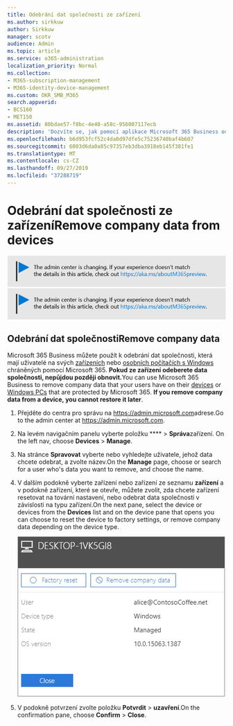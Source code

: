 ```yaml
---
title: Odebrání dat společnosti ze zařízení
ms.author: sirkkuw
author: Sirkkuw
manager: scotv
audience: Admin
ms.topic: article
ms.service: o365-administration
localization_priority: Normal
ms.collection:
- M365-subscription-management
- M365-identity-device-management
ms.custom: OKR_SMB_M365
search.appverid:
- BCS160
- MET150
ms.assetid: 80bdae57-f8bc-4e40-a58c-956007117ecb
description: 'Dozvíte se, jak pomocí aplikace Microsoft 365 Business odebrat data společnosti z uživatelských zařízení nebo počítačů se systémem Windows. '
ms.openlocfilehash: b6d953fcf52c4da0d97dfe5c75236740baf4b607
ms.sourcegitcommit: 6003d6da0a85c97357eb3dba3918eb145f381fe1
ms.translationtype: MT
ms.contentlocale: cs-CZ
ms.lasthandoff: 09/27/2019
ms.locfileid: "37288719"
---
```

# <a name="remove-company-data-from-devices"></a><span data-ttu-id="14e83-103">Odebrání dat společnosti ze zařízení</span><span class="sxs-lookup"><span data-stu-id="14e83-103">Remove company data from devices</span></span>

<span data-ttu-id="14e83-104">[![Popisek vám dá vědět, že se centrum pro správu mění a další podrobnosti naleznete na aka.ms/aboutM365preview.](media/m365admincenterchanging.png)](https://docs.microsoft.com/office365/admin/microsoft-365-admin-center-preview)</span><span class="sxs-lookup"><span data-stu-id="14e83-104">[![Label to let you know the admin center is changing and you can find more details at aka.ms/aboutM365preview.](media/m365admincenterchanging.png)](https://docs.microsoft.com/office365/admin/microsoft-365-admin-center-preview)</span></span>

## <a name="remove-company-data"></a><span data-ttu-id="14e83-105">Odebrání dat společnosti</span><span class="sxs-lookup"><span data-stu-id="14e83-105">Remove company data</span></span>

<span data-ttu-id="14e83-p101">Microsoft 365 Business můžete použít k odebrání dat společnosti, která mají uživatelé na svých [zařízeních](app-protection-settings-for-android-and-ios.md) nebo [osobních počítačích s Windows](protection-settings-for-windows-10-devices.md) chráněných pomocí Microsoft 365. **Pokud ze zařízení odeberete data společnosti, nepůjdou později obnovit.**</span><span class="sxs-lookup"><span data-stu-id="14e83-p101">You can use Microsoft 365 Business to remove company data that your users have on their [devices](app-protection-settings-for-android-and-ios.md) or [Windows PCs](protection-settings-for-windows-10-devices.md) that are protected by Microsoft 365. **If you remove company data from a device, you cannot restore it later**.</span></span> 
  
1. <span data-ttu-id="14e83-108">Přejděte do centra pro správu na <a href="https://go.microsoft.com/fwlink/p/?linkid=837890" target="_blank">https://admin.microsoft.com</a>adrese.</span><span class="sxs-lookup"><span data-stu-id="14e83-108">Go to the admin center at <a href="https://go.microsoft.com/fwlink/p/?linkid=837890" target="_blank">https://admin.microsoft.com</a>.</span></span>
    
2. <span data-ttu-id="14e83-109">Na levém navigačním panelu vyberte položku \*\*\*\* \> **Správa**zařízení.  </span><span class="sxs-lookup"><span data-stu-id="14e83-109">On the left nav, choose **Devices**  \> **Manage**.</span></span>
  
3. <span data-ttu-id="14e83-110">Na stránce **Spravovat** vyberte nebo vyhledejte uživatele, jehož data chcete odebrat, a zvolte název.</span><span class="sxs-lookup"><span data-stu-id="14e83-110">On the **Manage** page, choose or search for a user who's data you want to remove, and choose the name.</span></span> 
    
4. <span data-ttu-id="14e83-111">V dalším podokně vyberte zařízení nebo zařízení ze seznamu **zařízení** a v podokně zařízení, které se otevře, můžete zvolit, zda chcete zařízení resetovat na tovární nastavení, nebo odebrat data společnosti v závislosti na typu zařízení.</span><span class="sxs-lookup"><span data-stu-id="14e83-111">On the next pane, select the device or devices from the **Devices** list and on the device pane that opens you can choose to reset the device to factory settings, or remove company data depending on the device type.</span></span> 
    
    ![On the remove comapany data pane, select the device from which you want to remove the data.](media/resetorremove.png)
  
5. <span data-ttu-id="14e83-113">V podokně potvrzení zvolte položku **Potvrdit** \> **uzavření**.</span><span class="sxs-lookup"><span data-stu-id="14e83-113">On the confirmation pane, choose **Confirm** \> **Close**.</span></span>
    


